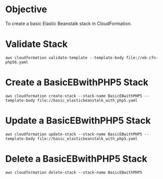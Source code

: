 # Objective

To create a basic Elastic Beanstalk stack in CloudFormation.

# Validate Stack
`aws cloudformation validate-template --template-body file://eb-cfn-php56.yaml`

# Create a BasicEBwithPHP5 Stack
`aws cloudformation create-stack --stack-name BasicEBwithPHP5 --template-body file://basic_elasticbeanstalk_with_php5.yaml`

# Update a BasicEBwithPHP5 Stack
`aws cloudformation update-stack --stack-name BasicEBwithPHP5 --template-body file://basic_elasticbeanstalk_with_php5.yaml`

# Delete a BasicEBwithPHP5 Stack
`aws cloudformation delete-stack --stack-name BasicEBwithPHP5`
